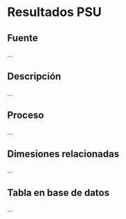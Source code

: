 # Resultados PSU

## Fuente
...

## Descripción
...

## Proceso
...

## Dimesiones relacionadas
...

## Tabla en base de datos
...


